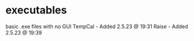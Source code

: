 # executables

basic .exe files with no GUI
TempCal - Added 2.5.23 @ 19:31
Raise - Added 2.5.23 @ 19:39
